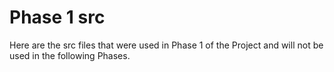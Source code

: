 # Phase 1 src

Here are the src files that were used in Phase 1 of the Project and will not be used in the following Phases.